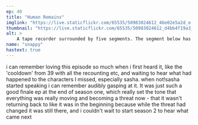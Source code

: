 ```yaml
---
ep: 40
title: "Human Remains"
imglink: "https://live.staticflickr.com/65535/50983024612_46e02e5a2d_o.jpg"
thumbnail: "https://live.staticflickr.com/65535/50983024612_d4bb4f19a3_q.jpg"
alt: >
    A tape recorder surrounded by five segments. The segment below has the words 'statement of...' above many worms. Bottom right has a man with short hair and no facial features besides one enlarged eye. Top right has a man with short side parted hair and many plasters over his face. Top left has a woman with long hair, and two dot eyes and a friendly smile. Bottom left has a man with curly hair, glasses, and a single plaster on his chin.
name: "snappy"
hastext: true
---
```

i can remember loving this episode so much when i first heard it, like the 'cooldown' from 39 with all the recounting etc, and waiting to hear what had happened to the characters I missed, especially sasha. when not!sasha started speaking i can remember audibly gasping at it. It was just such a good finale ep at the end of season one, which really set the tone that everything was really moving and becoming a threat now - that it wasn't returning back to like it was in the beginning because while the threat had changed it was still there, and i couldn't wait to start season 2 to hear what came next